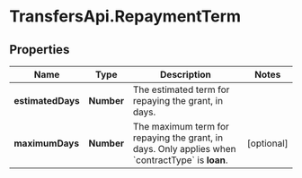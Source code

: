 # TransfersApi.RepaymentTerm

## Properties

Name | Type | Description | Notes
------------ | ------------- | ------------- | -------------
**estimatedDays** | **Number** | The estimated term for repaying the grant, in days. | 
**maximumDays** | **Number** | The maximum term for repaying the grant, in days. Only applies when &#x60;contractType&#x60; is **loan**. | [optional] 


